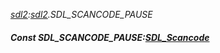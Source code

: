 _[sdl2](../../modules/sdl2/sdl2-module.md):[sdl2](../../modules/sdl2/sdl2-module.md).SDL\_SCANCODE\_PAUSE_
##### Const SDL\_SCANCODE\_PAUSE:[SDL_Scancode](../../modules/sdl2/sdl2-sdl_scancode.md)
